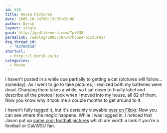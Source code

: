 ```yaml
---
id: 538
title: House Pictures
date: 2005-10-24T08:13:35+00:00
author: Derik
layout: single
guid: http://godlikenerd.com/?p=538
permalink: /weblog/2005/10/24/house-pictures/
dsq_thread_id:
  - "64769838"
shorturl:
  - http://l.derik.us/1e
categories:
  - House
---
```

I haven't posted in a while due partially to getting a cat (pictures will follow&#8230; someday). As I went to go to take pictures, I realized both my batteries were dead. Charging them takes a while, so I sat down to finally label and describe all the photos I took when I moved into my house, all 82 of them. Now you know why it took me a couple months to get around to it.

I haven't fully tagged it, but it's certainly viewable [over on Flickr](http://flickr.com/photos/d00d/sets/1201461/). Now you can see where the _magic_ happens. While I was logged in, I noticed that Jason put up [some cool football pictures](http://flickr.com/photos/jsnell/sets/1196993/) which are worth a look if you're a football or Cal/WSU fan.
